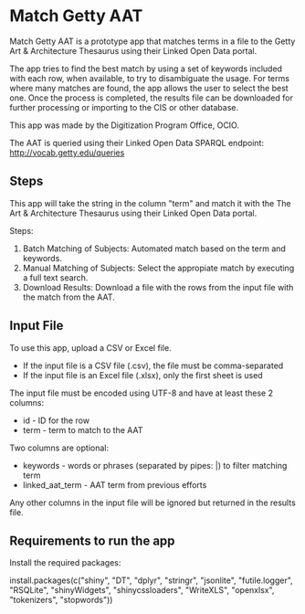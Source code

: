 # Match Getty AAT

Match Getty AAT is a prototype app that matches terms in a file to the Getty Art & Architecture Thesaurus using their Linked Open Data portal.

The app tries to find the best match by using a set of keywords included with each row, when available, to try to disambiguate the usage. For terms where many matches are found, the app allows the user to select the best one. Once the process is completed, the results file can be downloaded for further processing or importing to the CIS or other database.

This app was made by the Digitization Program Office, OCIO.

The AAT is queried using their Linked Open Data SPARQL endpoint: http://vocab.getty.edu/queries

## Steps

This app will take the string in the column "term" and match it with the The Art & Architecture Thesaurus using their Linked Open Data portal.

Steps:

1. Batch Matching of Subjects: Automated match based on the term and keywords.
1. Manual Matching of Subjects: Select the appropiate match by executing a full text search.
1. Download Results: Download a file with the rows from the input file with the match from the AAT.

## Input File

To use this app, upload a CSV or Excel file.

 * If the input file is a CSV file (.csv), the file must be comma-separated
 * If the input file is an Excel file (.xlsx), only the first sheet is used

The input file must be encoded using UTF-8 and have at least these 2 columns:

 * id - ID for the row
 * term - term to match to the AAT

Two columns are optional:

 * keywords - words or phrases (separated by pipes: |) to filter matching term
 * linked_aat_term - AAT term from previous efforts

Any other columns in the input file will be ignored but returned in the results file.

## Requirements to run the app

Install the required packages:

install.packages(c("shiny", "DT", "dplyr", "stringr", "jsonlite", "futile.logger", "RSQLite", "shinyWidgets", "shinycssloaders", "WriteXLS", "openxlsx", "tokenizers", "stopwords"))